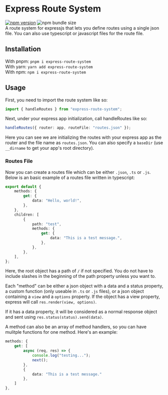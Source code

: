 # Express Route System

[![npm version](https://badge.fury.io/js/express-route-system.svg)](https://badge.fury.io/js/express-route-system)
![npm bundle size](https://img.shields.io/bundlephobia/min/express-route-system)  
A route system for expressjs that lets you define routes using a single json file. You can also use typescript or javascript files for the route file.

## Installation

With pnpm: `pnpm i express-route-system`  
With yarn: `yarn add express-route-system`  
With npm: `npm i express-route-system`

## Usage

First, you need to import the route system like so:

```typescript
import { handleRoutes } from "express-route-system";
```

Next, under your express app initialization, call handleRoutes like so:

```typescript
handleRoutes({ router: app, routeFile: "routes.json" });
```

Here you can see we are initializing the routes with your express app as the router and the file name as `routes.json`. You can also specify a `baseDir` (use `__dirname` to get your app's root directory).

### Routes File

Now you can create a routes file which
can be either `.json`, `.ts` or `.js`.
Below is an basic example of a routes file written in typescript:

```ts
export default {
    methods: {
        get: {
            data: "Hello, world!",
        },
    },
    children: [
        {
            path: "test",
            methods: {
                get: {
                    data: "This is a test message.",
                },
            },
        },
    ],
};
```

Here, the root object has a path of `/` if not specified.
You do not have to include slashes in the beginning
of the path property unless you want to.

Each "method" can be either a json object
with a data and a status property,
a custom function (only useable in `.ts` or `.js` files),
or a json object containing a `view` and a `options` property.
If the object has a view property, express will call `res.render(view, options)`.

If it has a data property, it will be considered as a normal response object
and sent using `res.status(status).send(data)`.

A method can also be an array of method handlers,
so you can have mulitple functions for one method.
Here's an example:

```ts
methods: {
    get: [
        async (req, res) => {
            console.log("testing...");
            next();
        },
        {
            data: "This is a test message."
        },
    ]
},
```
